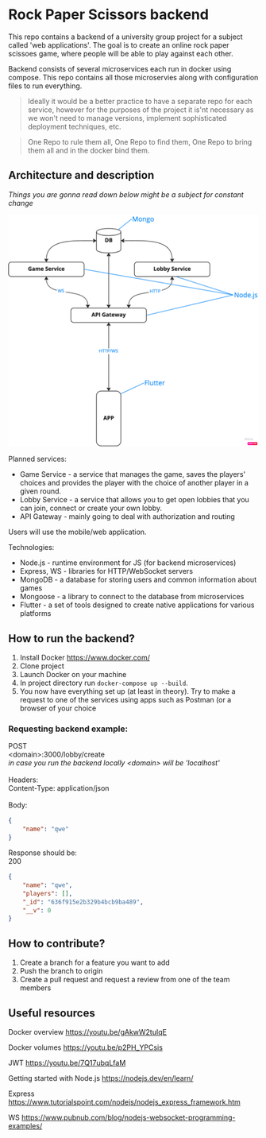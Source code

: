 # Rock Paper Scissors backend
This repo contains a backend of a university group project for a subject called 'web applications'. The goal is to create an online rock paper scissoes game, where people will be able to play against each other.

Backend consists of several microservices each run in docker using compose. This repo contains all those microservies along with configuration files to run everything.
> Ideally it would be a better practice to have a separate repo for each service, however for the purposes of the project it is'nt necessary as we won't need to manage versions, implement sophisticated deployment techniques, etc. 

> One Repo to rule them all, One Repo to find them, One Repo to bring them all and in the docker bind them.


## Architecture and description
*Things you are gonna read down below might be a subject for constant change*

![Project architecture](./misc/architecture.jpg)

Planned services:
- Game Service - a service that manages the game, saves the players' choices and provides the player with the choice of another player in a given round.
- Lobby Service - a service that allows you to get open lobbies that you can join, connect or create your own lobby.
- API Gateway - mainly going to deal with authorization and routing

Users will use the mobile/web application.

Technologies:
- Node.js - runtime environment for JS (for backend microservices)
- Express, WS - libraries for HTTP/WebSocket servers
- MongoDB - a database for storing users and common information about games
- Mongoose - a library to connect to the database from microservices
- Flutter - a set of tools designed to create native applications for various platforms


## How to run the backend?
1. Install Docker https://www.docker.com/
2. Clone project
3. Launch Docker on your machine
4. In project directory run `docker-compose up --build`.
5. You now have everything set up (at least in theory). Try to make a request to one of the services using apps such as Postman (or a browser of your choice

### Requesting backend example:
POST<br>
\<domain\>:3000/lobby/create<br>
*in case you run the backend locally \<domain\> will be 'localhost'*<br>
<br>
Headers:<br>
Content-Type: application/json<br>
<br>
Body:
```json
{
    "name": "qwe"
}
```
Response should be:<br>
200
```json
{
    "name": "qwe",
    "players": [],
    "_id": "636f915e2b329b4bcb9ba489",
    "__v": 0
}
```





## How to contribute?
1. Create a branch for a feature you want to add
2. Push the branch to origin
2. Create a pull request and request a review from one of the team members


## Useful resources
Docker overview
https://youtu.be/gAkwW2tuIqE

Docker volumes
https://youtu.be/p2PH_YPCsis

JWT
https://youtu.be/7Q17ubqLfaM

Getting started with Node.js
https://nodejs.dev/en/learn/

Express
https://www.tutorialspoint.com/nodejs/nodejs_express_framework.htm

WS
https://www.pubnub.com/blog/nodejs-websocket-programming-examples/


